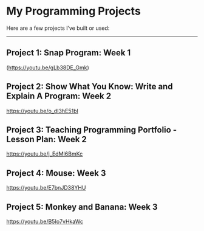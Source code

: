 # My Programming Projects

Here are a few projects I’ve built or used:

---

## Project 1: Snap Program: Week 1

(https://youtu.be/gLb38DE_Gmk)

## Project 2: Show What You Know: Write and Explain A Program: Week 2

https://youtu.be/o_dI3hE51bI

## Project 3: Teaching Programming Portfolio - Lesson Plan: Week 2

https://youtu.be/j_EdMI6BmKc

## Project 4: Mouse: Week 3

https://youtu.be/E7bnJD38YHU

## Project 5: Monkey and Banana: Week 3

https://youtu.be/B5Io7vHkaWc
